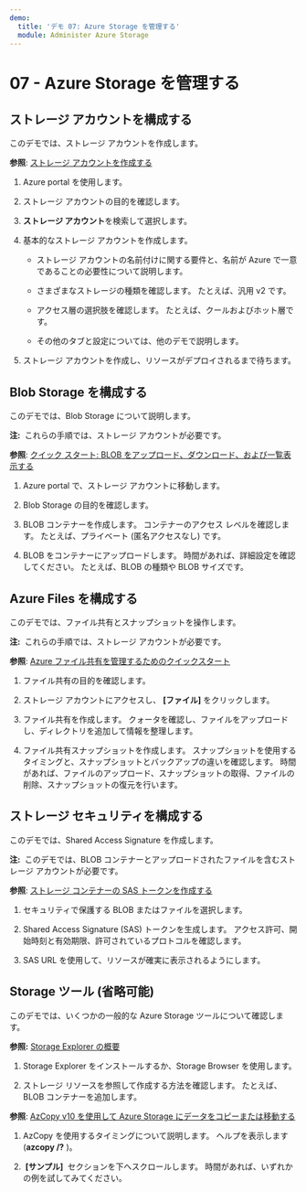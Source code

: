 ```yaml
---
demo:
  title: 'デモ 07: Azure Storage を管理する'
  module: Administer Azure Storage
---
```



# 07 - Azure Storage を管理する

## ストレージ アカウントを構成する

このデモでは、ストレージ アカウントを作成します。

**参照**: [ストレージ アカウントを作成する](https://docs.microsoft.com/azure/storage/common/storage-account-create?tabs=azure-portal)

1. Azure portal を使用します。

1. ストレージ アカウントの目的を確認します。 
   
1. **ストレージ アカウント**を検索して選択します。 
 
1. 基本的なストレージ アカウントを作成します。 

    - ストレージ アカウントの名前付けに関する要件と、名前が Azure で一意であることの必要性について説明します。 

    - さまざまなストレージの種類を確認します。 たとえば、汎用 v2 です。 

    - アクセス層の選択肢を確認します。 たとえば、クールおよびホット層です。 

    - その他のタブと設定については、他のデモで説明します。 

1. ストレージ アカウントを作成し、リソースがデプロイされるまで待ちます。 


## Blob Storage を構成する

このデモでは、Blob Storage について説明します。

**注:**  これらの手順では、ストレージ アカウントが必要です。

**参照**: [クイック スタート: BLOB をアップロード、ダウンロード、および一覧表示する](https://docs.microsoft.com/azure/storage/blobs/storage-quickstart-blobs-portal)

1. Azure portal で、ストレージ アカウントに移動します。

1. Blob Storage の目的を確認します。 

1. BLOB コンテナーを作成します。 コンテナーのアクセス レベルを確認します。 たとえば、プライベート (匿名アクセスなし) です。 

1. BLOB をコンテナーにアップロードします。 時間があれば、詳細設定を確認してください。 たとえば、BLOB の種類や BLOB サイズです。 

## Azure Files を構成する 

このデモでは、ファイル共有とスナップショットを操作します。

**注:**  これらの手順では、ストレージ アカウントが必要です。

**参照**: [Azure ファイル共有を管理するためのクイックスタート](https://docs.microsoft.com/azure/storage/files/storage-how-to-use-files-portal?tabs=azure-portal)

1. ファイル共有の目的を確認します。 

1. ストレージ アカウントにアクセスし、 **[ファイル]** をクリックします。

1. ファイル共有を作成します。 クォータを確認し、ファイルをアップロードし、ディレクトリを追加して情報を整理します。 

1. ファイル共有スナップショットを作成します。 スナップショットを使用するタイミングと、スナップショットとバックアップの違いを確認します。 時間があれば、ファイルのアップロード、スナップショットの取得、ファイルの削除、スナップショットの復元を行います。 


## ストレージ セキュリティを構成する

このデモでは、Shared Access Signature を作成します。

**注:**  このデモでは、BLOB コンテナーとアップロードされたファイルを含むストレージ アカウントが必要です。

**参照**: [ストレージ コンテナーの SAS トークンを作成する](https://learn.microsoft.com/azure/applied-ai-services/form-recognizer/create-sas-tokens?source=recommendations&view=form-recog-3.0.0)

1. セキュリティで保護する BLOB またはファイルを選択します。 

1. Shared Access Signature (SAS) トークンを生成します。 アクセス許可、開始時刻と有効期限、許可されているプロトコルを確認します。

1. SAS URL を使用して、リソースが確実に表示されるようにします。 


## Storage ツール (省略可能)

このデモでは、いくつかの一般的な Azure Storage ツールについて確認します。 

**参照:** [Storage Explorer の概要](https://docs.microsoft.com/azure/vs-azure-tools-storage-manage-with-storage-explorer?tabs=windows)

1. Storage Explorer をインストールするか、Storage Browser を使用します。

1. ストレージ リソースを参照して作成する方法を確認します。 たとえば、BLOB コンテナーを追加します。 

**参照**: [AzCopy v10 を使用して Azure Storage にデータをコピーまたは移動する](https://docs.microsoft.com/azure/storage/common/storage-use-azcopy-v10?toc=/azure/storage/files/toc.json)

1. AzCopy を使用するタイミングについて説明します。 ヘルプを表示します (**azcopy /?** )。

1.  **[サンプル]**  セクションを下へスクロールします。 時間があれば、いずれかの例を試してみてください。 
    



